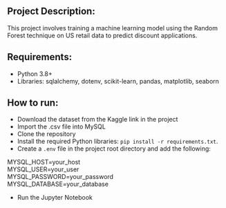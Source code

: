 ## Project Description:
This project involves training a machine learning model using the Random Forest technique on US retail data to predict discount applications.

## Requirements:
- Python 3.8+
- Libraries: sqlalchemy, dotenv, scikit-learn, pandas, matplotlib, seaborn

## How to run:
- Download the dataset from the Kaggle link in the project
- Import the .csv file into MySQL
- Clone the repository
- Install the required Python libraries: `pip install -r requirements.txt`.
- Create a `.env` file in the project root directory and add the following:

MYSQL_HOST=your_host
<br>MYSQL_USER=your_user
<br>MYSQL_PASSWORD=your_password
<br>MYSQL_DATABASE=your_database

- Run the Jupyter Notebook
